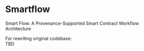 # Smartflow
Smart Flow: A Provenance-Supported Smart Contract Workflow Architecture

For rewriting original codebase:  
TBD
